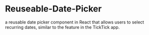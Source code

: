 # Reuseable-Date-Picker
a reusable date picker component in React that allows users to select recurring dates, similar to the feature in the TickTick app.
